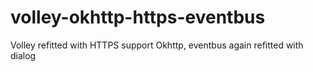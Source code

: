 # volley-okhttp-https-eventbus
 Volley refitted with HTTPS support Okhttp, eventbus again refitted with dialog
